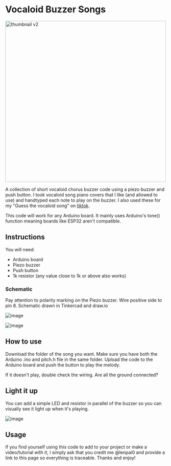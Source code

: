 # Vocaloid Buzzer Songs
<img width="503" alt="thumbnail v2" src="https://github.com/user-attachments/assets/b613e803-de9a-4d05-a022-0942785232c5" />

A collection of short vocaloid chorus buzzer code using a piezo buzzer and push button. I took vocaloid song piano covers that I like (and allowed to use) and handtyped each note to play on the buzzer. I also used these for my "Guess the vocaloid song" on [tiktok](https://www.tiktok.com/@lenpai0). 

This code will work for any Arduino board. It mainly uses Arduino's tone() function meaning boards like ESP32 aren't compatible.

## Instructions
You will need:
- Arduino board
- Piezo buzzer
- Push button
- 1k resistor (any value close to 1k or above also works)

### Schematic
Pay attention to polarity marking on the Piezo buzzer. Wire positive side to pin 8. Schematic drawn in Tinkercad and draw.io

![image](https://github.com/user-attachments/assets/043489cf-94dc-4b3a-8fb2-0ebe3cade53b)

![image](https://github.com/user-attachments/assets/248f6135-9f46-439d-959a-88048be92138)


## How to use
Download the folder of the song you want. Make sure you have both the Arduino .ino and pitch.h file in the same folder. Upload the code to the Arduino board and push the button to play the melody.

If it doesn't play, double check the wiring. Are all the ground connected?

## Light it up
You can add a simple LED and resistor in parallel of the buzzer so you can visually see it light up when it's playing. 

![image](https://github.com/user-attachments/assets/d2063ca4-4228-4db7-9f6e-ec90d3d4e031)

## Usage
If you find yourself using this code to add to your project or make a video/tutorial with it, I simply ask that you credit me @lenpai0 and provide a link to this page so everything is traceable. Thanks and enjoy!

